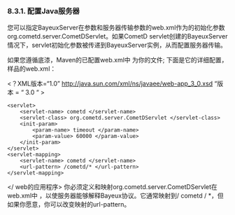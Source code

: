### 8.3.1. 配置Java服务器
您可以指定BayeuxServer在参数和服务器传输参数的web.xml作为的初始化参数org.cometd.server.CometDServlet。如果CometD servlet创建的BayeuxServer情况下，servlet初始化参数被传递到BayeuxServer实例，从而配置服务器传输。

如果您遵循底漆，Maven的已配置web.xml中 为你的文件; 下面是它的详细配置，样品的web.xml：

<？XML版本=“1.0” 
 http://java.sun.com/xml/ns/javaee/web-app_3_0.xsd “版本 = “ 3.0 “ >
         
         
         

    <servlet> 
        <servlet-name> cometd </servlet-name> 
        <servlet-class> org.cometd.server.CometDServlet </servlet-class> 
        <init-param> 
            <param-name> timeout </param-name> 
            <param-value> 60000 </param-value> 
        </init-param> 
    </servlet> 
    <servlet-mapping> 
        <servlet-name> cometd </servlet-name> 
        <url-pattern> /cometd/* </url-pattern> 
    </servlet-mapping>

</ web的应用程序>
你必须定义和映射org.cometd.server.CometDServlet在web.xml中 ，以使服务器能够解释Bayeux协议。它通常映射到/ cometd / *，但如果你愿意，你可以改变映射的url-pattern。
